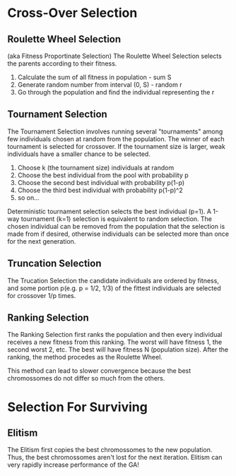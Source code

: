 Cross-Over Selection
====================

Roulette Wheel Selection
------------------------

(aka Fitness Proportinate Selection)
The Roulette Wheel Selection selects the parents according to their fitness.

1. Calculate the sum of all fitness in population - sum S
2. Generate random number from interval (0, S) - random r
3. Go through the population and find the individual representing the r

Tournament Selection
--------------------

The Tournament Selection involves running several "tournaments" among few
individuals chosen at random from the population. The winner of each tournament
is selected for crossover. If the tournament size is larger, weak individuals
have a smaller chance to be selected.

1. Choose k (the tournament size) individuals at random
2. Choose the best individual from the pool with probability p
3. Choose the second best individual with probability p(1-p)
4. Choose the third best individual with probability p(1-p)^2
5. so on...

Deterministic tournament selection selects the best individual (p=1).
A 1-way tournament (k=1) selection is equivalent to random selection.
The chosen individual can be removed from the population that the selection is
made from if desired, otherwise individuals can be selected more than once for
the next generation.

Truncation Selection
--------------------

The Trucation Selection the candidate individuals are ordered by fitness, and
some portion p(e.g. p = 1/2, 1/3) of the fittest individuals are selected for
crossover 1/p times.

Ranking Selection
-----------------

The Ranking Selection first ranks the population and then every individual
receives a new fitness from this ranking. The worst will have fitness 1, the
second worst 2, etc. The best will have fitness N (population size).
After the ranking, the method procedes as the Roulette Wheel.

This method can lead to slower convergence because the best chromossomes do not
differ so much from the others.


Selection For Surviving
=======================

Elitism
-------

The Elitism first copies the best chromossomes to the new population. Thus, the
best chromossomes aren't lost for the next iteration.
Elitism can very rapidly increase performance of the GA!

